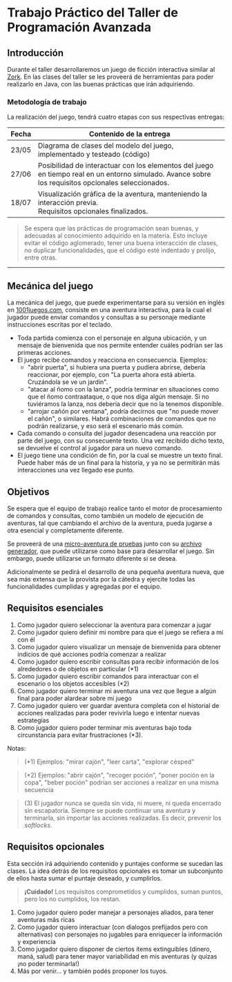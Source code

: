 # Trabajo Práctico del Taller de Programación Avanzada

## Introducción
Durante el taller desarrollaremos un juego de ficción interactiva similar al [Zork](https://es.wikipedia.org/wiki/Zork). En las clases del taller se les proveerá de herramientas para poder realizarlo en Java, con las buenas prácticas que irán adquiriendo.


### Metodología de trabajo

La realización del juego, tendrá cuatro etapas con sus respectivas entregas:

| Fecha | Contenido de la entrega                                      |
| ----- | ------------------------------------------------------------ |
| 23/05 | Diagrama de clases del modelo del juego, implementado y testeado (código) |
| 27/06 | Posibilidad de interactuar con los elementos del juego en tiempo real en un entorno simulado. Avance sobre los requisitos opcionales seleccionados. |
| 18/07 | Visualización gráfica de la aventura, manteniendo la interacción previa.<br />Requisitos opcionales finalizados. |


> Se espera que las prácticas de programación sean buenas, y adecuadas al conocimiento adquirido en la materia. Esto incluye evitar el código aglomerado, tener una buena interacción de clases, no duplicar funcionalidades, que el código esté indentado y prolijo, entre otras.

---

## Mecánica del juego

La mecánica del juego, que puede experimentarse para su versión en inglés en [1001juegos.com](http://www.1001juegos.com/juego/zork), consiste en una aventura interactiva, para la cual el jugador puede enviar comandos y consultas a su personaje mediante instrucciones escritas por el teclado.

* Toda partida comienza con el personaje en alguna ubicación, y un mensaje de bienvenida que nos permite entender cuáles podrían ser las primeras acciones.
* El juego recibe comandos y reacciona en consecuencia. Ejemplos:
  * "abrir puerta", si hubiera una puerta y pudiera abrirse, debería reaccionar, por ejemplo, con "La puerta ahora está abierta. Cruzándola se ve un jardín".
  * "atacar al ñomo con la lanza", podría terminar en situaciones como que el ñomo contraataque, o que nos diga algún mensaje. Si no tuviéramos la lanza, nos debería decir que no la tenemos disponible.
  * "arrojar cañón por ventana", podría decirnos que "no puede mover el cañón", o similares. Habrá combinaciones de comandos que no podrán realizarse, y eso será el escenario más común.
* Cada comando o consulta del jugador desencadena una reacción por parte del juego, con su consecuente texto. Una vez recibido dicho texto, se devuelve el control al jugador para un nuevo comando.
* El juego tiene una condición de fin, por la cual se muestre un texto final. Puede haber más de un final para la historia, y ya no se permitirán más interacciones una vez llegado ese punto.

## Objetivos

Se espera que el equipo de trabajo realice tanto el motor de procesamiento de comandos y consultas, como también un modelo de ejecución de aventuras, tal que cambiando el archivo de la aventura, pueda jugarse a otra esencial y completamente diferente.

Se proveerá de una [micro-aventura de pruebas](mi) junto con su [archivo generador](mi.zork), que puede utilizarse como base para desarrollar el juego. Sin embargo, puede utilizarse un formato diferente si se desea.

Adicionalmente se pedirá el desarrollo de una pequeña aventura nueva, que sea más extensa que la provista por la cátedra y ejercite todas las funcionalidades cumplidas y agregadas por el equipo.

## Requisitos esenciales

1. Como jugador quiero seleccionar la aventura para comenzar a jugar
2. Como jugador quiero definir mi nombre para que el juego se refiera a mí con él
3. Como jugador quiero visualizar un mensaje de bienvenida para obtener indicios de qué acciones podría comenzar a realizar
4. Como jugador quiero escribir consultas para recibir información de los alrededores o de objetos en particular (*1)
5. Como jugador quiero escribir comandos para interactuar con el escenario o los objetos accesibles (*2)
6. Como jugador quiero terminar mi aventura una vez que llegue a algún final para poder alardear sobre mi juego
7. Como jugador quiero ver guardar aventura completa con el historial de acciones realizadas para poder revivirla luego e intentar nuevas estrategias
8. Como jugador quiero poder terminar mis aventuras bajo toda circunstancia para evitar frustraciones (*3).

Notas:
> (*1) Ejemplos: "mirar cajón", "leer carta", "explorar césped"

> (*2) Ejemplos: "abrir cajón", "recoger poción", "poner poción en la copa", "beber poción" podrían ser acciones a realizar en una misma secuencia

> (3) El jugador nunca se queda sin vida, ni muere, ni queda encerrado sin escapatoria. Siempre se puede continuar una aventura y terminarla, sin importar las acciones realizadas. Es decir, prevenir los *softlocks*.


## Requisitos opcionales

Esta sección irá adquiriendo contenido y puntajes conforme se sucedan las clases. La idea detrás de los requisitos opcionales es tomar un subconjunto de ellos hasta sumar el puntaje deseado, y cumplirlos.

> **¡Cuidado!** Los requisitos comprometidos y cumplidos, suman puntos, pero los no cumplidos, los restan.

1. Como jugador quiero poder manejar a personajes aliados, para tener aventuras más ricas
2. Como jugador quiero interactuar (con dialogos prefijados pero con alternativas) con personajes no jugables para enriquecer la información y experiencia
3. Como jugador quiero disponer de ciertos ítems extinguibles (dinero, maná, salud) para tener mayor variabilidad en mis aventuras (y quizas ¡no poder terminarla!)
4. Más por venir... y también podés proponer los tuyos.